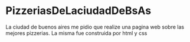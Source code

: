 # PizzeriasDeLaciudadDeBsAs
La ciudad de buenos aires me pidio que realize una pagina web sobre las mejores pizzerias. La misma fue construida por html y css
